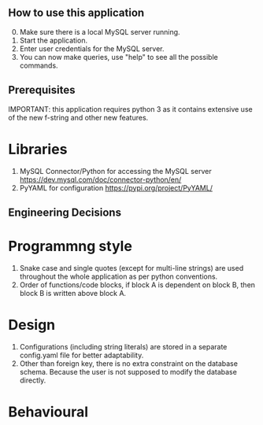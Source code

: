 ## How to use this application
0. Make sure there is a local MySQL server running.
1. Start the application.
2. Enter user credentials for the MySQL server.
3. You can now make queries, use "help" to see all the possible commands.

## Prerequisites
IMPORTANT: this application requires python 3 as it contains extensive use of the
new f-string and other new features.

# Libraries
1. MySQL Connector/Python for accessing the MySQL server
https://dev.mysql.com/doc/connector-python/en/
2. PyYAML for configuration
https://pypi.org/project/PyYAML/

## Engineering Decisions
# Programmng style
1. Snake case and single quotes (except for multi-line strings) are used throughout the whole application as per python conventions.
2. Order of functions/code blocks, if block A is dependent on block B, then block B is written above block A.

# Design
1. Configurations (including string literals) are stored in a separate config.yaml
file for better adaptability.
2. Other than foreign key, there is no extra constraint on the database schema. 
Because the user is not supposed to modify the database directly.

# Behavioural 